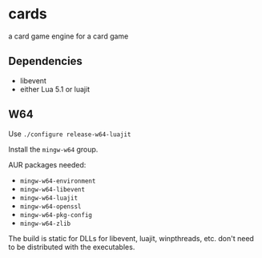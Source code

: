 # cards
a card game engine for a card game

## Dependencies

 - libevent
 - either Lua 5.1 or luajit

## W64

Use `./configure release-w64-luajit`

Install the `mingw-w64` group.

AUR packages needed:

 - `mingw-w64-environment`
 - `mingw-w64-libevent`
 - `mingw-w64-luajit`
 - `mingw-w64-openssl`
 - `mingw-w64-pkg-config`
 - `mingw-w64-zlib`

The build is static for DLLs for libevent, luajit, winpthreads, etc. don't need
to be distributed with the executables.
